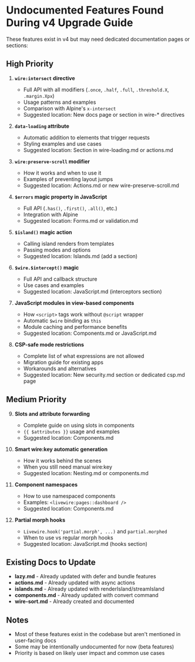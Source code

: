 # Undocumented Features Found During v4 Upgrade Guide

These features exist in v4 but may need dedicated documentation pages or sections:

## High Priority

1. **`wire:intersect` directive**
   - Full API with all modifiers (`.once`, `.half`, `.full`, `.threshold.X`, `.margin.Xpx`)
   - Usage patterns and examples
   - Comparison with Alpine's `x-intersect`
   - Suggested location: New docs page or section in wire-* directives

2. **`data-loading` attribute**
   - Automatic addition to elements that trigger requests
   - Styling examples and use cases
   - Suggested location: Section in wire-loading.md or actions.md

3. **`wire:preserve-scroll` modifier**
   - How it works and when to use it
   - Examples of preventing layout jumps
   - Suggested location: Actions.md or new wire-preserve-scroll.md

4. **`$errors` magic property in JavaScript**
   - Full API (`.has()`, `.first()`, `.all()`, etc.)
   - Integration with Alpine
   - Suggested location: Forms.md or validation.md

5. **`$island()` magic action**
   - Calling island renders from templates
   - Passing modes and options
   - Suggested location: Islands.md (add a section)

6. **`$wire.$intercept()` magic**
   - Full API and callback structure
   - Use cases and examples
   - Suggested location: JavaScript.md (interceptors section)

7. **JavaScript modules in view-based components**
   - How `<script>` tags work without `@script` wrapper
   - Automatic `$wire` binding as `this`
   - Module caching and performance benefits
   - Suggested location: Components.md or JavaScript.md

8. **CSP-safe mode restrictions**
   - Complete list of what expressions are not allowed
   - Migration guide for existing apps
   - Workarounds and alternatives
   - Suggested location: New security.md section or dedicated csp.md page

## Medium Priority

9. **Slots and attribute forwarding**
   - Complete guide on using slots in components
   - `{{ $attributes }}` usage and examples
   - Suggested location: Components.md

10. **Smart wire:key automatic generation**
    - How it works behind the scenes
    - When you still need manual wire:key
    - Suggested location: Nesting.md or components.md

11. **Component namespaces**
    - How to use namespaced components
    - Examples: `<livewire:pages::dashboard />`
    - Suggested location: Components.md

12. **Partial morph hooks**
    - `Livewire.hook('partial.morph', ...)` and `partial.morphed`
    - When to use vs regular morph hooks
    - Suggested location: JavaScript.md (hooks section)

## Existing Docs to Update

- **lazy.md** - Already updated with defer and bundle features
- **actions.md** - Already updated with async actions
- **islands.md** - Already updated with renderIsland/streamIsland
- **components.md** - Already updated with convert command
- **wire-sort.md** - Already created and documented

## Notes

- Most of these features exist in the codebase but aren't mentioned in user-facing docs
- Some may be intentionally undocumented for now (beta features)
- Priority is based on likely user impact and common use cases
